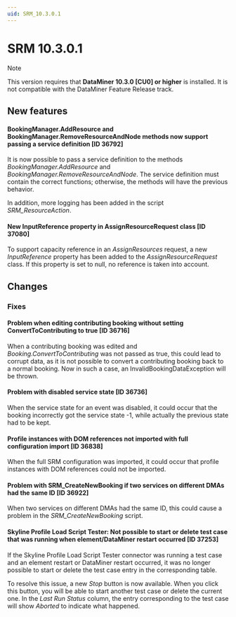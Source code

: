 ```yaml
---
uid: SRM_10.3.0.1
---
```


# SRM 10.3.0.1

> [!NOTE]
> This version requires that **DataMiner 10.3.0 [CU0] or higher** is installed. It is not compatible with the DataMiner Feature Release track.

## New features

#### BookingManager.AddResource and BookingManager.RemoveResourceAndNode methods now support passing a service definition [ID 36792]

It is now possible to pass a service definition to the methods *BookingManager.AddResource* and *BookingManager.RemoveResourceAndNode*. The service definition must contain the correct functions; otherwise, the methods will have the previous behavior.

In addition, more logging has been added in the script *SRM_ResourceAction*.

#### New InputReference property in AssignResourceRequest class [ID 37080]

To support capacity reference in an *AssignResources* request, a new *InputReference* property has been added to the *AssignResourceRequest* class. If this property is set to null, no reference is taken into account.

## Changes

### Fixes

#### Problem when editing contributing booking without setting ConvertToContributing to true [ID 36716]

When a contributing booking was edited and *Booking.ConvertToContributing* was not passed as true, this could lead to corrupt data, as it is not possible to convert a contributing booking back to a normal booking. Now in such a case, an InvalidBookingDataException will be thrown.

#### Problem with disabled service state [ID 36736]

When the service state for an event was disabled, it could occur that the booking incorrectly got the service state -1, while actually the previous state had to be kept.

#### Profile instances with DOM references not imported with full configuration import [ID 36838]

When the full SRM configuration was imported, it could occur that profile instances with DOM references could not be imported.

#### Problem with SRM_CreateNewBooking if two services on different DMAs had the same ID [ID 36922]

When two services on different DMAs had the same ID, this could cause a problem in the *SRM_CreateNewBooking* script.

#### Skyline Profile Load Script Tester: Not possible to start or delete test case that was running when element/DataMiner restart occurred [ID 37253]

If the Skyline Profile Load Script Tester connector was running a test case and an element restart or DataMiner restart occurred, it was no longer possible to start or delete the test case entry in the corresponding table.

To resolve this issue, a new *Stop* button is now available. When you click this button, you will be able to start another test case or delete the current one. In the *Last Run Status* column, the entry corresponding to the test case will show *Aborted* to indicate what happened.
